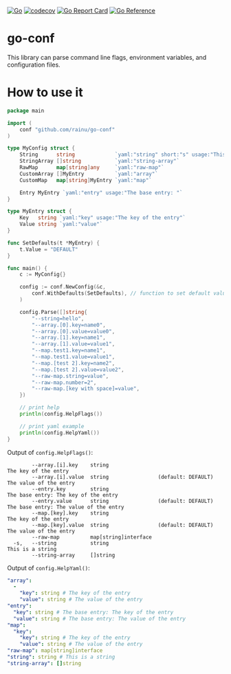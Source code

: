 [![Go](https://github.com/rainu/go-conf/actions/workflows/build.yml/badge.svg)](https://github.com/rainu/go-conf/actions/workflows/build.yml)
[![codecov](https://codecov.io/gh/rainu/go-conf/branch/main/graph/badge.svg)](https://codecov.io/gh/rainu/go-conf)
[![Go Report Card](https://goreportcard.com/badge/github.com/rainu/go-conf)](https://goreportcard.com/report/github.com/rainu/go-conf)
[![Go Reference](https://pkg.go.dev/badge/github.com/rainu/go-conf.svg)](https://pkg.go.dev/github.com/rainu/go-conf)

# go-conf

This library can parse command line flags, environment variables, and configuration files.

# How to use it

```go
package main

import (
	conf "github.com/rainu/go-conf"
)

type MyConfig struct {
	String      string             `yaml:"string" short:"s" usage:"This is a string"`
	StringArray []string           `yaml:"string-array"`
	RawMap      map[string]any     `yaml:"raw-map"`
	CustomArray []MyEntry          `yaml:"array"`
	CustomMap   map[string]MyEntry `yaml:"map"`

	Entry MyEntry `yaml:"entry" usage:"The base entry: "`
}

type MyEntry struct {
	Key   string `yaml:"key" usage:"The key of the entry"`
	Value string `yaml:"value"`
}

func SetDefaults(t *MyEntry) {
	t.Value = "DEFAULT"
}

func main() {
	c := MyConfig{}

	config := conf.NewConfig(&c,
		conf.WithDefaults(SetDefaults), // function to set default values for "MyEntry"
	)

	config.Parse([]string{
		"--string=hello",
		"--array.[0].key=name0",
		"--array.[0].value=value0",
		"--array.[1].key=name1",
		"--array.[1].value=value1",
		"--map.test1.key=name1",
		"--map.test1.value=value1",
		"--map.[test 2].key=name2",
		"--map.[test 2].value=value2",
		"--raw-map.string=value",
		"--raw-map.number=2",
		"--raw-map.[key with space]=value",
	})

	// print help
	println(config.HelpFlags())

	// print yaml example
	println(config.HelpYaml())
}

```

Output of `config.HelpFlags()`:
```text
        --array.[i].key    string                                    The key of the entry                    
        --array.[i].value  string                (default: DEFAULT)  The value of the entry                  
        --entry.key        string                                    The base entry: The key of the entry    
        --entry.value      string                (default: DEFAULT)  The base entry: The value of the entry  
        --map.[key].key    string                                    The key of the entry                    
        --map.[key].value  string                (default: DEFAULT)  The value of the entry                  
        --raw-map          map[string]interface                                                              
  -s,   --string           string                                    This is a string                        
        --string-array     []string                                                                          
```

Output of `config.HelpYaml()`:
```yaml
"array":
  -
    "key": string # The key of the entry
    "value": string # The value of the entry
"entry":
  "key": string # The base entry: The key of the entry
  "value": string # The base entry: The value of the entry
"map":
  "key":
    "key": string # The key of the entry
    "value": string # The value of the entry
"raw-map": map[string]interface
"string": string # This is a string
"string-array": []string
```